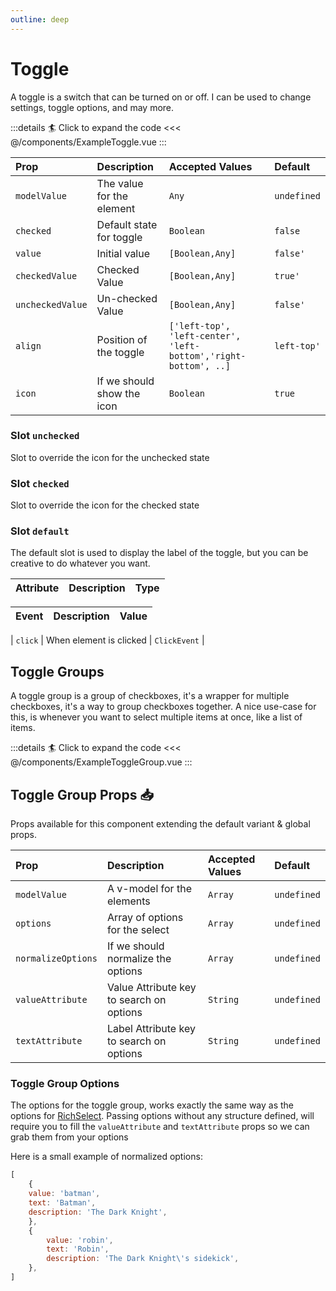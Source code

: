 ```yaml
---
outline: deep
---
```


# Toggle

A toggle is a switch that can be turned on or off. I can be used to change settings, toggle options, and may more.

<!--@include: ./parts/title-preview.md-->

<ExampleToggle />

:::details :surfer: Click to expand the code
<<< @/components/ExampleToggle.vue
:::

<!--@include: ./parts/title-props.md-->

| Prop             | Description                | Accepted Values                                                 | Default     |
|:-----------------|:---------------------------|:----------------------------------------------------------------|:------------|
| `modelValue`     | The value for the element  | `Any`                                                           | `undefined` |
| `checked`        | Default state for toggle   | `Boolean`                                                       | `false`     |
| `value`          | Initial value              | `[Boolean,Any]`                                                 | `false'`    |
| `checkedValue`   | Checked Value              | `[Boolean,Any]`                                                 | `true'`     |
| `uncheckedValue` | Un-checked Value           | `[Boolean,Any]`                                                 | `false'`    |
| `align`          | Position of the toggle     | `['left-top', 'left-center', 'left-bottom','right-bottom', ..]` | `left-top'` |
| `icon`           | If we should show the icon | `Boolean`                                                       | `true`      |


<!--@include: ./parts/title-slots.md-->


### Slot `unchecked`

Slot to override the icon for the unchecked state

### Slot `checked`

Slot to override the icon for the checked state

### Slot `default`

The default slot is used to display the label of the toggle, but you can be creative to do whatever you want.


| Attribute   | Description               | Type                         |
|:------------|:--------------------------|:-----------------------------|
<!--@include: ./parts/slots-default-binds.md-->

<!--@include: ./parts/slots-feedback-errors.md-->

<!--@include: ./parts/title-events.md-->

| Event   | Description             | Value     |
|:--------|:------------------------|:----------|
<!--@include: ./parts/events-model-value.md-->
| `click` | When element is clicked | `ClickEvent` |


## Toggle Groups

A toggle group is a group of checkboxes, it's a wrapper for multiple checkboxes, it's a way to group checkboxes together.
A nice use-case for this, is whenever you want to select multiple items at once, like a list of items.


<ExampleToggleGroup />

:::details :surfer: Click to expand the code
<<< @/components/ExampleToggleGroup.vue
:::

## Toggle Group Props :inbox_tray:

Props available for this component extending the default variant & global props.

| Prop               | Description                              | Accepted Values | Default     |
|:-------------------|:-----------------------------------------|:----------------|:------------|
| `modelValue`       | A v-model for the elements               | `Array`         | `undefined` |
| `options`          | Array of options for the select          | `Array`         | `undefined` |
| `normalizeOptions` | If we should normalize the options       | `Array`         | `undefined` |
| `valueAttribute`   | Value Attribute key to search on options | `String`        | `undefined` |
| `textAttribute`    | Label Attribute key to search on options | `String`        | `undefined` |

### Toggle Group Options

The options for the toggle group, works exactly the same way as the options for [RichSelect](/guide/components/rich-select#options).
Passing options without any structure defined, will require you to fill the `valueAttribute` and `textAttribute` props so we can grab them from your options

Here is a small example of normalized options:

```js
[
    {
    value: 'batman',
    text: 'Batman',
    description: 'The Dark Knight',
    },
    {
        value: 'robin',
        text: 'Robin',
        description: 'The Dark Knight\'s sidekick',
    },
]
```
